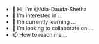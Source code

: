 - 👋 Hi, I’m @Atia-Dauda-Shetha
- 👀 I’m interested in ...
- 🌱 I’m currently learning ...
- 💞️ I’m looking to collaborate on ...
- 📫 How to reach me ...

<!---
Atia-Dauda-Shetha/Atia-Dauda-Shetha is a ✨ special ✨ repository because its `README.md` (this file) appears on your GitHub profile.
You can click the Preview link to take a look at your changes.
--->
